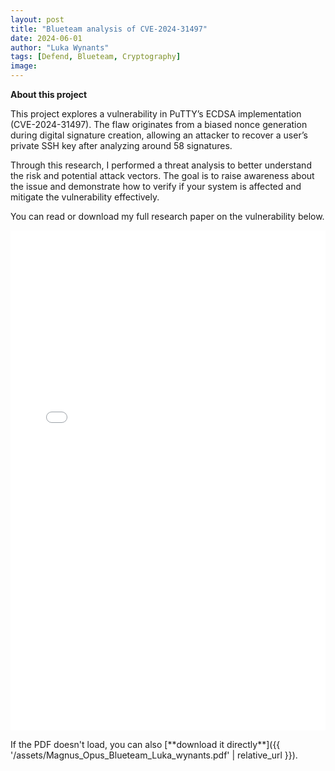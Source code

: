 ```yaml
---
layout: post
title: "Blueteam analysis of CVE-2024-31497"
date: 2024-06-01
author: "Luka Wynants"
tags: [Defend, Blueteam, Cryptography]
image: 
---
```


**About this project**


This project explores a vulnerability in PuTTY’s ECDSA implementation (CVE-2024-31497). The flaw originates from a biased nonce generation during digital signature creation, allowing an attacker to recover a user’s private SSH key after analyzing around 58 signatures.
<p>
Through this research, I performed a threat analysis to better understand the risk and potential attack vectors. The goal is to raise awareness about the issue and demonstrate how to verify if your system is affected and mitigate the vulnerability effectively.
</p>  


You can read or download my full research paper on the vulnerability  below.

<iframe 
    src="{{ '/assets/Magnus_Opus_Blueteam_Luka_wynants.pdf' | relative_url }}" 
    width="100%" 
    height="800px" 
    style="border:none;">
</iframe>

<p>
  If the PDF doesn't load, you can also [**download it directly**]({{ '/assets/Magnus_Opus_Blueteam_Luka_wynants.pdf' | relative_url }}).
</p>